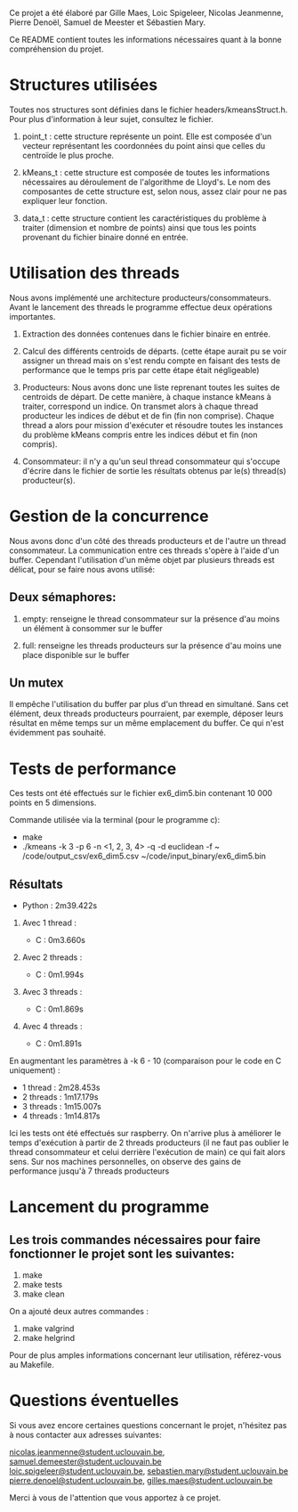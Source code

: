 Ce projet a été élaboré par Gille Maes, Loic Spigeleer, Nicolas Jeanmenne, Pierre Denoël, Samuel de Meester et Sébastien
Mary.

Ce README contient toutes les informations nécessaires quant à la bonne compréhension du projet.

# Structures utilisées

Toutes nos structures sont définies dans le fichier headers/kmeansStruct.h. Pour plus d'information à leur sujet,
consultez le fichier.

1. point_t : cette structure représente un point. Elle est composée d'un vecteur représentant les coordonnées du point
   ainsi que celles du centroïde le plus proche.

1. kMeans_t : cette structure est composée de toutes les informations nécessaires au déroulement de l'algorithme de
   Lloyd's. Le nom des composantes de cette structure est, selon nous, assez clair pour ne pas expliquer leur fonction.

1. data_t : cette structure contient les caractéristiques du problème à traiter (dimension et nombre de points)
   ainsi que tous les points provenant du fichier binaire donné en entrée.

# Utilisation des threads

Nous avons implémenté une architecture producteurs/consommateurs. Avant le lancement des threads le programme effectue
deux opérations importantes.

1. Extraction des données contenues dans le fichier binaire en entrée.

1. Calcul des différents centroids de départs. (cette étape aurait pu se voir assigner un thread mais on s'est rendu
   compte en faisant des tests de performance que le temps pris par cette étape était négligeable)

1. Producteurs: Nous avons donc une liste reprenant toutes les suites de centroids de départ. De cette manière, à chaque
   instance kMeans à traiter, correspond un indice. On transmet alors à chaque thread producteur les indices de début et
   de fin (fin non comprise). Chaque thread a alors pour mission d'exécuter et résoudre toutes les instances du problème
   kMeans compris entre les indices début et fin (non compris).

1. Consommateur: il n'y a qu'un seul thread consommateur qui s'occupe d'écrire dans le fichier de sortie les résultats
   obtenus par le(s) thread(s) producteur(s).

# Gestion de la concurrence

Nous avons donc d'un côté des threads producteurs et de l'autre un thread consommateur. La communication entre ces
threads s'opère à l'aide d'un buffer. Cependant l'utilisation d'un même objet par plusieurs threads est délicat, pour se
faire nous avons utilisé:

## Deux sémaphores:

1. empty: renseigne le thread consommateur sur la présence d'au moins un élément à consommer sur le buffer

1. full: renseigne les threads producteurs sur la présence d'au moins une place disponible sur le buffer

## Un mutex

Il empêche l'utilisation du buffer par plus d'un thread en simultané. Sans cet élément, deux threads producteurs
pourraient, par exemple, déposer leurs résultat en même temps sur un même emplacement du buffer. Ce qui n'est évidemment
pas souhaité.

# Tests de performance

Ces tests ont été effectués sur le fichier ex6_dim5.bin contenant 10 000 points en 5 dimensions.

Commande utilisée via la terminal (pour le programme c):

* make
* ./kmeans -k 3 -p 6 -n <1, 2, 3, 4> -q -d euclidean -f ~
  /code/output_csv/ex6_dim5.csv  ~/code/input_binary/ex6_dim5.bin

## Résultats

* Python : 2m39.422s

1. Avec 1 thread :
   * C      : 0m3.660s

1. Avec 2 threads :
   * C      : 0m1.994s

1. Avec 3 threads :
   * C      : 0m1.869s

1. Avec 4 threads :
   * C      : 0m1.891s

En augmentant les paramètres à -k 6 - 10 (comparaison pour le code en C uniquement) :

* 1 thread : 2m28.453s
* 2 threads : 1m17.179s
* 3 threads : 1m15.007s
* 4 threads : 1m14.817s

Ici les tests ont été effectués sur raspberry. On n'arrive plus à améliorer le temps d'exécution à partir de 2 threads
producteurs (il ne faut pas oublier le thread consommateur et celui derrière l'exécution de main) ce qui fait alors
sens. Sur nos machines personnelles, on observe des gains de performance jusqu'à 7 threads producteurs

# Lancement du programme

## Les trois commandes nécessaires pour faire fonctionner le projet sont les suivantes:

1. make
1. make tests
1. make clean

On a ajouté deux autres commandes :

1. make valgrind
1. make helgrind

Pour de plus amples informations concernant leur utilisation, référez-vous au Makefile.

# Questions éventuelles

Si vous avez encore certaines questions concernant le projet, n'hésitez pas à nous contacter aux adresses suivantes:

nicolas.jeanmenne@student.uclouvain.be, samuel.demeester@student.uclouvain.be loic.spigeleer@student.uclouvain.be,
sebastien.mary@student.uclouvain.be pierre.denoel@student.uclouvain.be, gilles.maes@student.uclouvain.be

Merci à vous de l'attention que vous apportez à ce projet.